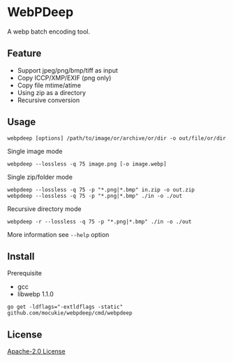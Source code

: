 # WebPDeep
A webp batch encoding tool.

## Feature
* Support jpeg/png/bmp/tiff as input
* Copy ICCP/XMP/EXIF (png only)
* Copy file mtime/atime
* Using zip as a directory
* Recursive conversion

## Usage
```shell script
webpdeep [options] /path/to/image/or/archive/or/dir -o out/file/or/dir
```

Single image mode
```shell script
webpdeep --lossless -q 75 image.png [-o image.webp]
```

Single zip/folder mode
```shell script
webpdeep --lossless -q 75 -p "*.png|*.bmp" in.zip -o out.zip
webpdeep --lossless -q 75 -p "*.png|*.bmp" ./in -o ./out
```

Recursive directory mode
```shell script
webpdeep -r --lossless -q 75 -p "*.png|*.bmp" ./in -o ./out
```

More information see ```--help``` option


## Install
Prerequisite 
* gcc
* libwebp 1.1.0

```shell script
go get -ldflags="-extldflags -static" github.com/mocukie/webpdeep/cmd/webpdeep
```

## License
[Apache-2.0 License](LICENSE)